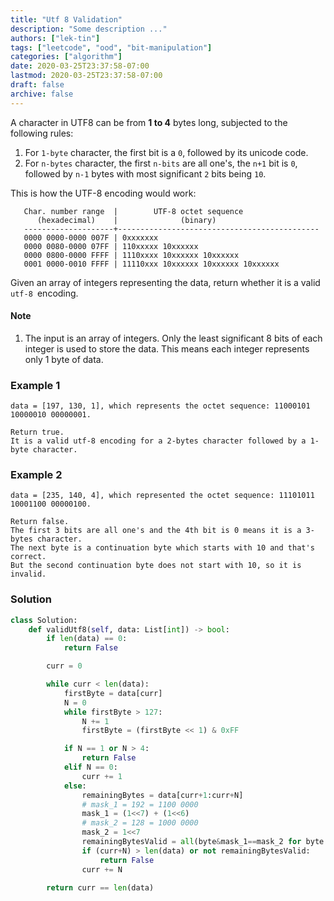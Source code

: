 ```yaml
---
title: "Utf 8 Validation"
description: "Some description ..."
authors: ["lek-tin"]
tags: ["leetcode", "ood", "bit-manipulation"]
categories: ["algorithm"]
date: 2020-03-25T23:37:58-07:00
lastmod: 2020-03-25T23:37:58-07:00
draft: false
archive: false
---
```


A character in UTF8 can be from **1 to 4** bytes long, subjected to the following rules:

1. For `1-byte` character, the first bit is a `0`, followed by its unicode code.
2. For `n-bytes` character, the first `n-bits` are all one's, the `n+1` bit is `0`, followed by `n-1` bytes with most significant `2` bits being `10`.

This is how the UTF-8 encoding would work:

```
   Char. number range  |        UTF-8 octet sequence
      (hexadecimal)    |              (binary)
   --------------------+---------------------------------------------
   0000 0000-0000 007F | 0xxxxxxx
   0000 0080-0000 07FF | 110xxxxx 10xxxxxx
   0000 0800-0000 FFFF | 1110xxxx 10xxxxxx 10xxxxxx
   0001 0000-0010 FFFF | 11110xxx 10xxxxxx 10xxxxxx 10xxxxxx
```

Given an array of integers representing the data, return whether it is a valid `utf-8 `encoding.

#### Note

1. The input is an array of integers. Only the least significant 8 bits of each integer is used to store the data. This means each integer represents only 1 byte of data.

### Example 1

```
data = [197, 130, 1], which represents the octet sequence: 11000101 10000010 00000001.

Return true.
It is a valid utf-8 encoding for a 2-bytes character followed by a 1-byte character.
```

### Example 2

```
data = [235, 140, 4], which represented the octet sequence: 11101011 10001100 00000100.

Return false.
The first 3 bits are all one's and the 4th bit is 0 means it is a 3-bytes character.
The next byte is a continuation byte which starts with 10 and that's correct.
But the second continuation byte does not start with 10, so it is invalid.
```

### Solution

```python
class Solution:
    def validUtf8(self, data: List[int]) -> bool:
        if len(data) == 0:
            return False

        curr = 0

        while curr < len(data):
            firstByte = data[curr]
            N = 0
            while firstByte > 127:
                N += 1
                firstByte = (firstByte << 1) & 0xFF

            if N == 1 or N > 4:
                return False
            elif N == 0:
                curr += 1
            else:
                remainingBytes = data[curr+1:curr+N]
                # mask_1 = 192 = 1100 0000
                mask_1 = (1<<7) + (1<<6)
                # mask_2 = 128 = 1000 0000
                mask_2 = 1<<7
                remainingBytesValid = all(byte&mask_1==mask_2 for byte in remainingBytes)
                if (curr+N) > len(data) or not remainingBytesValid:
                    return False
                curr += N

        return curr == len(data)
```
